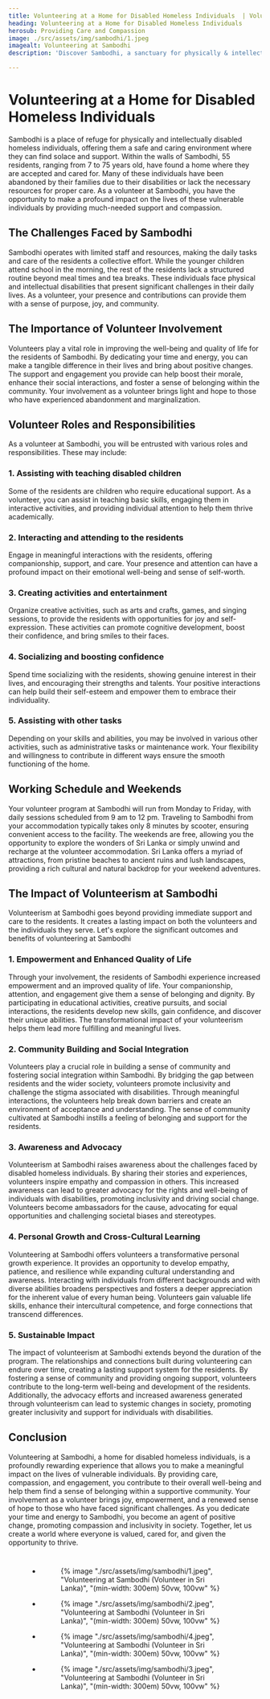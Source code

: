 ```yaml
---
title: Volunteering at a Home for Disabled Homeless Individuals  | Volunteer in Sri Lanka
heading: Volunteering at a Home for Disabled Homeless Individuals
herosub: Providing Care and Compassion
image: ./src/assets/img/sambodhi/1.jpeg
imagealt: Volunteering at Sambodhi
description: 'Discover Sambodhi, a sanctuary for physically & intellectually disabled homeless individuals. Join us as a volunteer, making a profound impact on their lives, offering support & compassion'

---
```


<h1 class="h2 section-title " >Volunteering at a Home for Disabled Homeless Individuals</h1>

Sambodhi is a place of refuge for physically and intellectually disabled homeless individuals, offering them a safe and caring environment where they can find solace and support. Within the walls of Sambodhi, 55 residents, ranging from 7 to 75 years old, have found a home where they are accepted and cared for. Many of these individuals have been abandoned by their families due to their disabilities or lack the necessary resources for proper care. As a volunteer at Sambodhi, you have the opportunity to make a profound impact on the lives of these vulnerable individuals by providing much-needed support and compassion.

<h2 class="h3 section-title " >The Challenges Faced by Sambodhi</h2>

Sambodhi operates with limited staff and resources, making the daily tasks and care of the residents a collective effort. While the younger children attend school in the morning, the rest of the residents lack a structured routine beyond meal times and tea breaks. These individuals face physical and intellectual disabilities that present significant challenges in their daily lives. As a volunteer, your presence and contributions can provide them with a sense of purpose, joy, and community.

<h2 class="h3 section-title " >The Importance of Volunteer Involvement</h2>

Volunteers play a vital role in improving the well-being and quality of life for the residents of Sambodhi. By dedicating your time and energy, you can make a tangible difference in their lives and bring about positive changes. The support and engagement you provide can help boost their morale, enhance their social interactions, and foster a sense of belonging within the community. Your involvement as a volunteer brings light and hope to those who have experienced abandonment and marginalization.

<h2 class="h3 section-title " >Volunteer Roles and Responsibilities</h2>

As a volunteer at Sambodhi, you will be entrusted with various roles and responsibilities. These may include:
<div class="margin-l-1">
<h3 class="h4 section-title unset-align" >1. Assisting with teaching disabled children</h3>

Some of the residents are children who require educational support. As a volunteer, you can assist in teaching basic skills, engaging them in interactive activities, and providing individual attention to help them thrive academically.

<h3 class="h4 section-title unset-align" >2. Interacting and attending to the residents</h3>

Engage in meaningful interactions with the residents, offering companionship, support, and care. Your presence and attention can have a profound impact on their emotional well-being and sense of self-worth.

<h3 class="h4 section-title unset-align" >3. Creating activities and entertainment</h3>

Organize creative activities, such as arts and crafts, games, and singing sessions, to provide the residents with opportunities for joy and self-expression. These activities can promote cognitive development, boost their confidence, and bring smiles to their faces.

<h3 class="h4 section-title unset-align" >4. Socializing and boosting confidence</h3>

Spend time socializing with the residents, showing genuine interest in their lives, and encouraging their strengths and talents. Your positive interactions can help build their self-esteem and empower them to embrace their individuality.

<h3 class="h4 section-title unset-align" >5. Assisting with other tasks</h3>

Depending on your skills and abilities, you may be involved in various other activities, such as administrative tasks or maintenance work. Your flexibility and willingness to contribute in different ways ensure the smooth functioning of the home.
</div>

<h2 class="h3 section-title " >Working Schedule and Weekends</h2>

Your volunteer program at Sambodhi will run from Monday to Friday, with daily sessions scheduled from 9 am to 12 pm. Traveling to Sambodhi from your accommodation typically takes only 8 minutes by scooter, ensuring convenient access to the facility. The weekends are free, allowing you the opportunity to explore the wonders of Sri Lanka or simply unwind and recharge at the volunteer accommodation. Sri Lanka offers a myriad of attractions, from pristine beaches to ancient ruins and lush landscapes, providing a rich cultural and natural backdrop for your weekend adventures.

<h2 class="h3 section-title " >The Impact of Volunteerism at Sambodhi</h2>

Volunteerism at Sambodhi goes beyond providing immediate support and care to the residents. It creates a lasting impact on both the volunteers and the individuals they serve. Let's explore the significant outcomes and benefits of volunteering at Sambodhi
<div class="margin-l-1">
<h3 class="h4 section-title unset-align" >1. Empowerment and Enhanced Quality of Life</h3>

Through your involvement, the residents of Sambodhi experience increased empowerment and an improved quality of life. Your companionship, attention, and engagement give them a sense of belonging and dignity. By participating in educational activities, creative pursuits, and social interactions, the residents develop new skills, gain confidence, and discover their unique abilities. The transformational impact of your volunteerism helps them lead more fulfilling and meaningful lives.


<h3 class="h4 section-title unset-align" >2. Community Building and Social Integration</h3>

Volunteers play a crucial role in building a sense of community and fostering social integration within Sambodhi. By bridging the gap between residents and the wider society, volunteers promote inclusivity and challenge the stigma associated with disabilities. Through meaningful interactions, the volunteers help break down barriers and create an environment of acceptance and understanding. The sense of community cultivated at Sambodhi instills a feeling of belonging and support for the residents.


<h3 class="h4 section-title unset-align" >3. Awareness and Advocacy</h3>

Volunteerism at Sambodhi raises awareness about the challenges faced by disabled homeless individuals. By sharing their stories and experiences, volunteers inspire empathy and compassion in others. This increased awareness can lead to greater advocacy for the rights and well-being of individuals with disabilities, promoting inclusivity and driving social change. Volunteers become ambassadors for the cause, advocating for equal opportunities and challenging societal biases and stereotypes.

<h3 class="h4 section-title unset-align" >4. Personal Growth and Cross-Cultural Learning</h3>

Volunteering at Sambodhi offers volunteers a transformative personal growth experience. It provides an opportunity to develop empathy, patience, and resilience while expanding cultural understanding and awareness. Interacting with individuals from different backgrounds and with diverse abilities broadens perspectives and fosters a deeper appreciation for the inherent value of every human being. Volunteers gain valuable life skills, enhance their intercultural competence, and forge connections that transcend differences.

<h3 class="h4 section-title unset-align" >5. Sustainable Impact</h3>

The impact of volunteerism at Sambodhi extends beyond the duration of the program. The relationships and connections built during volunteering can endure over time, creating a lasting support system for the residents. By fostering a sense of community and providing ongoing support, volunteers contribute to the long-term well-being and development of the residents. Additionally, the advocacy efforts and increased awareness generated through volunteerism can lead to systemic changes in society, promoting greater inclusivity and support for individuals with disabilities.
</div>

<h2 class="h3 section-title " >Conclusion</h2>

Volunteering at Sambodhi, a home for disabled homeless individuals, is a profoundly rewarding experience that allows you to make a meaningful impact on the lives of vulnerable individuals. By providing care, compassion, and engagement, you contribute to their overall well-being and help them find a sense of belonging within a supportive community. Your involvement as a volunteer brings joy, empowerment, and a renewed sense of hope to those who have faced significant challenges. As you dedicate your time and energy to Sambodhi, you become an agent of positive change, promoting compassion and inclusivity in society. Together, let us create a world where everyone is valued, cared for, and given the opportunity to thrive.

<div id="Gallery">
<ul class="gallery-list" style="
    margin: 8%;
">

<li class="gallery-item">
  <figure class="gallery-image">
    {% image "./src/assets/img/sambodhi/1.jpeg", "Volunteering at Sambodhi (Volunteer in Sri Lanka)", "(min-width: 300em) 50vw, 100vw" %}
  </figure>
</li>

<li class="gallery-item">
  <figure class="gallery-image">
    {% image "./src/assets/img/sambodhi/2.jpeg", "Volunteering at Sambodhi (Volunteer in Sri Lanka)", "(min-width: 300em) 50vw, 100vw" %}
  </figure>
</li>

<li class="gallery-item" style="grid-area: unset;">
  <figure class="gallery-image">
    {% image "./src/assets/img/sambodhi/4.jpeg", "Volunteering at Sambodhi (Volunteer in Sri Lanka)", "(min-width: 300em) 50vw, 100vw" %}
  </figure>
</li>

<li class="gallery-item" style="grid-area: 1 / 1 / 4 / 3;">
  <figure class="gallery-image">
    {% image "./src/assets/img/sambodhi/3.jpeg", "Volunteering at Sambodhi (Volunteer in Sri Lanka)", "(min-width: 300em) 50vw, 100vw" %}
  </figure>
</li>

</ul>
</div>